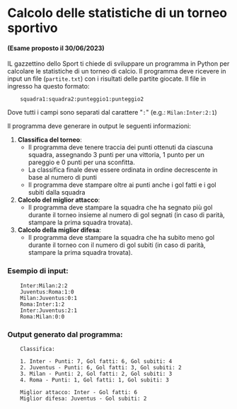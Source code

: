 # Calcolo delle statistiche di un torneo sportivo

#### (Esame proposto il 30/06/2023)

IL gazzettino dello Sport ti chiede di sviluppare un programma in Python per calcolare le statistiche di un torneo di
calcio. Il programma deve ricevere in input un file (`partite.txt`) con i risultati delle partite giocate. Il file in
ingresso ha questo formato:

        squadra1:squadra2:punteggio1:punteggio2

Dove tutti i campi sono separati dal carattere "`:`" (e.g.: `Milan:Inter:2:1`)

Il programma deve generare in output le seguenti informazioni:

1. **Classifica del torneo**:
   - Il programma deve tenere traccia dei punti ottenuti da ciascuna squadra, assegnando 3 punti per una vittoria, 1 punto per un pareggio e 0 punti per una sconfitta.
   - La classifica finale deve essere ordinata in ordine decrescente in base al numero di punti
   - Il programma deve stampare oltre ai punti anche i gol fatti e i gol subiti dalla squadra
5. **Calcolo del miglior attacco**:
   - Il programma deve stampare la squadra che ha segnato più gol durante il torneo insieme al numero di gol segnati (in caso di parità, stampare la prima squadra trovata).
7. **Calcolo della miglior difesa**:
   - Il programma deve stampare la squadra che ha subito meno gol durante il torneo con il numero di gol subiti (in caso di parità, stampare la prima squadra trovata).

### Esempio di input:

        Inter:Milan:2:2
        Juventus:Roma:1:0
        Milan:Juventus:0:1
        Roma:Inter:1:2
        Inter:Juventus:2:1
        Roma:Milan:0:0

### Output generato dal programma:

        Classifica:
        
        1. Inter - Punti: 7, Gol fatti: 6, Gol subiti: 4
        2. Juventus - Punti: 6, Gol fatti: 3, Gol subiti: 2
        3. Milan - Punti: 2, Gol fatti: 2, Gol subiti: 3
        4. Roma - Punti: 1, Gol fatti: 1, Gol subiti: 3
        
        Miglior attacco: Inter - Gol fatti: 6
        Miglior difesa: Juventus - Gol subiti: 2
